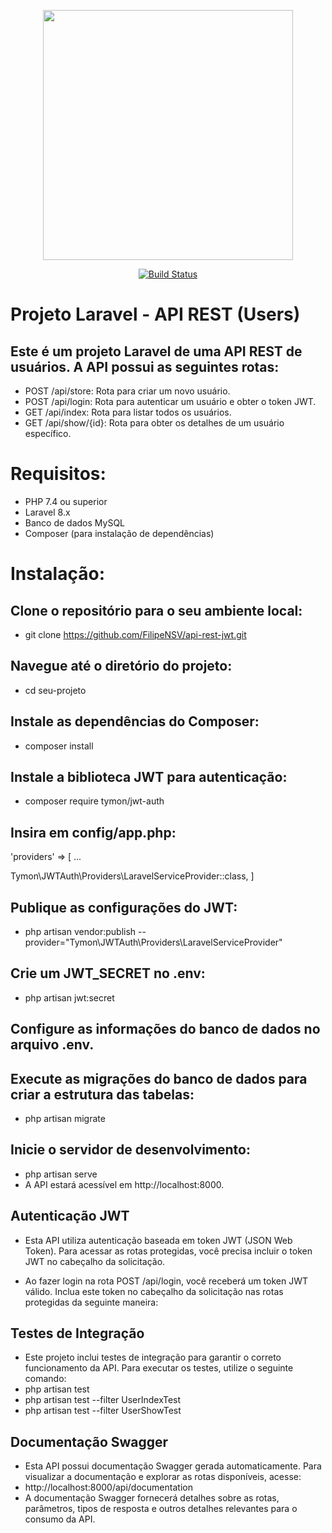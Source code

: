 <p align="center"><a href="https://laravel.com" target="_blank"><img src="https://raw.githubusercontent.com/laravel/art/master/logo-lockup/5%20SVG/2%20CMYK/1%20Full%20Color/laravel-logolockup-cmyk-red.svg" width="400"></a>
</p>

<p align="center">
  <a href="https://travis-ci.org/laravel/framework"><img src="https://travis-ci.org/laravel/framework.svg" alt="Build Status"></a>
</p>

# Projeto Laravel - API REST (Users)
## Este é um projeto Laravel de uma API REST de usuários. A API possui as seguintes rotas:

- POST /api/store: Rota para criar um novo usuário.
- POST /api/login: Rota para autenticar um usuário e obter o token JWT.
- GET /api/index: Rota para listar todos os usuários.
- GET /api/show/{id}: Rota para obter os detalhes de um usuário específico.

# Requisitos:

- PHP 7.4 ou superior
- Laravel 8.x
- Banco de dados MySQL
- Composer (para instalação de dependências)

# Instalação:

## Clone o repositório para o seu ambiente local:
- git clone https://github.com/FilipeNSV/api-rest-jwt.git

## Navegue até o diretório do projeto:
- cd seu-projeto

## Instale as dependências do Composer:
- composer install

## Instale a biblioteca JWT para autenticação:
- composer require tymon/jwt-auth

## Insira em config/app.php:
'providers' => [
  ...

  Tymon\JWTAuth\Providers\LaravelServiceProvider::class,
]

## Publique as configurações do JWT:
- php artisan vendor:publish --provider="Tymon\JWTAuth\Providers\LaravelServiceProvider"

## Crie um JWT_SECRET no .env: 
- php artisan jwt:secret

## Configure as informações do banco de dados no arquivo .env.

## Execute as migrações do banco de dados para criar a estrutura das tabelas:
- php artisan migrate

## Inicie o servidor de desenvolvimento:
- php artisan serve
- A API estará acessível em http://localhost:8000.

## Autenticação JWT
- Esta API utiliza autenticação baseada em token JWT (JSON Web Token). Para acessar as rotas protegidas, você precisa incluir o token JWT no cabeçalho da solicitação.

- Ao fazer login na rota POST /api/login, você receberá um token JWT válido. Inclua este token no cabeçalho da solicitação nas rotas protegidas da seguinte maneira:

## Testes de Integração
- Este projeto inclui testes de integração para garantir o correto funcionamento da API. Para executar os testes, utilize o seguinte comando:
- php artisan test
- php artisan test --filter UserIndexTest
- php artisan test --filter UserShowTest

## Documentação Swagger
- Esta API possui documentação Swagger gerada automaticamente. Para visualizar a documentação e explorar as rotas disponíveis, acesse:
- http://localhost:8000/api/documentation
- A documentação Swagger fornecerá detalhes sobre as rotas, parâmetros, tipos de resposta e outros detalhes relevantes para o consumo da API.
